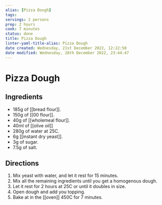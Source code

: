 ```yaml
---
alias: [Pizza Dough]
tags: 
servings: 2 persons
prep: 2 hours
cook: 7 minutes
status: done
title: Pizza Dough
linter-yaml-title-alias: Pizza Dough
date created: Wednesday, 21st December 2022, 12:22:50
date modified: Wednesday, 28th December 2022, 23:44:47
---
```


# Pizza Dough

## Ingredients

* 185g of [[bread flour]].
* 150g of [[00 flour]].
* 40g of [[wholemeal flour]].
* 40ml of [[olive oil]]
* 280g of water at 25C.
* 6g [[instant dry yeast]].
* 3g of sugar.
* 7.5g of salt.

## Directions

1. Mix yeast with water, and let it rest for 15 minutes.
2. Mix all the remaining ingredients until you get a homogenous dough.
5. Let it rest for 2 hours at 25C or until it doubles in size.
6. Open dough and add you topping.
7. Bake at in the [[oven]] 450C for 7 minutes.
